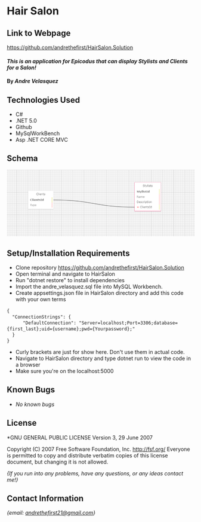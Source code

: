 # Hair Salon

## Link to Webpage ##
https://github.com/andrethefirst/HairSalon.Solution

#### _This is an application for Epicodus that can display Stylists and Clients for a Salon!_

#### By _**Andre Velasquez**_

## Technologies Used

* C#
* .NET 5.0
* Github
* MySqlWorkBench
* Asp .NET CORE MVC

## Schema

![Screenshot](hairsalon.PNG)

## Setup/Installation Requirements

* Clone repository https://github.com/andrethefirst/HairSalon.Solution
* Open terminal and navigate to HairSalon
* Run "dotnet restore" to install dependencies
* Import the andre_velasquez.sql file into MySQL Workbench.
* Create appsettings.json file in HairSalon directory and add this code with your own terms
```
{
  "ConnectionStrings": {
      "DefaultConnection": "Server=localhost;Port=3306;database={first_last};uid={username};pwd={Yourpassword};"
  }
}
```
* Curly brackets are just for show here. Don't use them in actual code.
* Navigate to HairSalon directory and type dotnet run to view the code in a browser
* Make sure you're on the localhost:5000

## Known Bugs

* _No known bugs_

## License

*GNU GENERAL PUBLIC LICENSE
                       Version 3, 29 June 2007

 Copyright (C) 2007 Free Software Foundation, Inc. <http://fsf.org/>
 Everyone is permitted to copy and distribute verbatim copies
 of this license document, but changing it is not allowed.

 _{If you run into any problems, have any questions, or any ideas contact me!}_

 ## Contact Information

 _{email: andrethefirst21@gmail.com}_